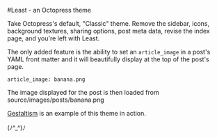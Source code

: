 #Least - an Octopress theme

Take Octopress's default, "Classic" theme. Remove the sidebar, icons, background textures, sharing options, post meta data, revise the index page, and you're left with Least.

The only added feature is the ability to set an `article_image` in a post's YAML front matter and it will beautifully display at the top of the post's page.

    article_image: banana.png
    
The image displayed for the post is then loaded from source/images/posts/banana.png

[Gestaltism](http://gestaltism.com/) is an example of this theme in action.


(ﾉ^_^)ﾉ
